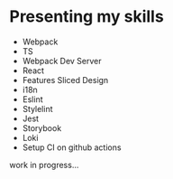 # Presenting my skills

* Webpack
* TS
* Webpack Dev Server
* React
* Features Sliced Design
* i18n
* Eslint
* Stylelint
* Jest
* Storybook
* Loki
* Setup CI on github actions

work in progress...